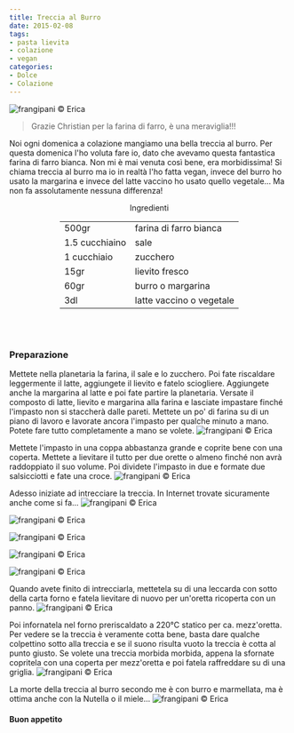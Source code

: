 ```yaml
---
title: Treccia al Burro
date: 2015-02-08
tags:
- pasta lievita
- colazione
- vegan
categories:
- Dolce
- Colazione
---
```

![](header.jpg "frangipani © Erica")

> Grazie Christian per la farina di farro, è una meraviglia!!!

Noi ogni domenica a colazione mangiamo una bella treccia al burro. Per questa domenica l'ho voluta fare io, dato che avevamo questa fantastica farina di farro bianca. Non mi è mai venuta così bene, era morbidissima! Si chiama treccia al burro ma io in realtà l'ho fatta vegan, invece del burro ho usato la margarina e invece del latte vaccino ho usato quello vegetale... Ma non fa assolutamente nessuna differenza!


<div id="wrapper" style="text-align: center">
  <div id="yourdiv" style="display: inline-block;">
    <div class="ingredients">
      <div class="ingredients-title">Ingredienti</div>
      <table>
        <tbody>
          <tr>
          </tr>
          <tr>
            <td>500gr</td>
            <td>farina di farro bianca</td>
          </tr>
          <tr>
            <td>1.5 cucchiaino</td>
            <td>sale</td>
          </tr>
          <tr>
            <td>1 cucchiaio</td>
            <td>zucchero</td>
          </tr>
          <tr>
            <td>15gr</td>
            <td>lievito fresco</td>
          </tr>
          <tr>
            <td>60gr</td>
            <td>burro o margarina</td>
          </tr>
          <tr>
            <td>3dl</td>
            <td>latte vaccino o vegetale</td>
          </tr>     
          </tr>
        </tbody>
      </table>
      <br></br>
    </div>
  </div>
</div>


<h3>
  <font color="grey">
    <i class="fa fa-cogs"></i>
  </font> Preparazione
</h3>

Mettete nella planetaria la farina, il sale e lo zucchero. Poi fate riscaldare leggermente il latte, aggiungete il lievito e fatelo sciogliere. Aggiungete anche la margarina al latte e poi fate partire la planetaria. Versate il composto di latte, lievito e margarina alla farina e lasciate impastare finché l'impasto non si staccherà dalle pareti. Mettete un po' di farina su di un piano di lavoro e lavorate ancora l'impasto per qualche minuto a mano. Potete fare tutto completamente a mano se volete.
![](impasto.jpg "frangipani © Erica")

Mettete l'impasto in una coppa abbastanza grande e coprite bene con una coperta. Mettete a lievitare il tutto per due orette o almeno finché non avrà raddoppiato il suo volume. Poi dividete l'impasto in due e formate due salsicciotti e fate una croce.
![](treccia1.jpg "frangipani © Erica")

Adesso iniziate ad intrecciare la treccia. In Internet trovate sicuramente anche come si fa...
![](treccia2.jpg "frangipani © Erica")

![](treccia3.jpg "frangipani © Erica")

![](treccia4.jpg "frangipani © Erica")

![](treccia5.jpg "frangipani © Erica")

![](finita.jpg "frangipani © Erica")

Quando avete finito di intrecciarla, mettetela su di una leccarda con sotto della carta forno e fatela lievitare di nuovo per un'oretta ricoperta con un panno.
![](lievitata.jpg "frangipani © Erica")

Poi infornatela nel forno preriscaldato a 220°C statico per ca. mezz'oretta. Per vedere se la treccia è veramente cotta bene, basta dare qualche colpettino sotto alla treccia e se il suono risulta vuoto la treccia è cotta al punto giusto. Se volete una treccia morbida morbida, appena la sfornate copritela con una coperta per mezz'oretta e poi fatela raffreddare su di una griglia.
![](sfornata.jpg "frangipani © Erica")

La morte della treccia al burro secondo me è con burro e marmellata, ma è ottima anche con la Nutella o il miele...
![](risultato.jpg "frangipani © Erica")


<h4>Buon appetito
  <font color="red">
    <i class="fa fa-smile-o"></i>
  </font>
</h4>
